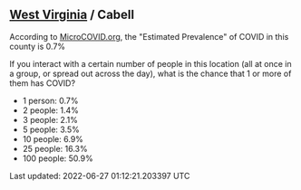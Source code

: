 
## [West Virginia](/united-states/west-virginia) / Cabell

According to [MicroCOVID.org](http://microcovid.org),
the "Estimated Prevalence" of COVID in this county is 0.7%

If you interact with a certain number of people in this location
(all at once in a group, or spread out across the day), what is the chance that
1 or more of them has COVID?

- 1 person: 0.7%
- 2 people: 1.4%
- 3 people: 2.1%
- 5 people: 3.5%
- 10 people: 6.9%
- 25 people: 16.3%
- 100 people: 50.9%

Last updated: 2022-06-27 01:12:21.203397 UTC
